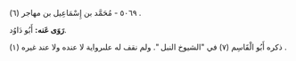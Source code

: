 ٥٠٦٩ - مُحَمَّد بن إِسْمَاعِيل بن مهاجر (٦) .

**رَوَى عَنه:** أَبُو دَاوُد.

ذكره أَبُو الْقَاسِم (٧) في "الشيوخ النبل ". ولم نقف له علىرواية لا عنده ولا عند غيره (١) .